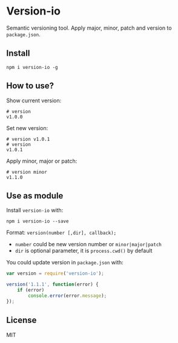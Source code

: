 # Version-io

Semantic versioning tool. Apply major, minor, patch and version to `package.json`.

## Install

`npm i version-io -g`


## How to use?

Show current version:

```
# version
v1.0.0
```
Set new version:

```
# version v1.0.1
# version
v1.0.1
```

Apply minor, major or patch:

```
# version minor
v1.1.0
```

## Use as module

Install `version-io` with:

```
npm i version-io --save
```

Format: `version(number [,dir], callback);`

- `number` could be new version number or `minor|major|patch`
- `dir` is optional parameter, it is `process.cwd()` by default

You could update version in `package.json` with:
```js
var version = require('version-io');

version('1.1.1', function(error) {
    if (error)
        console.error(error.message);
});
```

## License

MIT
